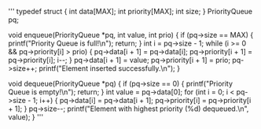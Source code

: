 '''
typedef struct {
    int data[MAX];
    int priority[MAX];
    int size;
} PriorityQueue pq;

void enqueue(PriorityQueue *pq, int value, int prio) {
    if (pq->size == MAX) {
        printf("Priority Queue is full!\n");
        return;
    }
    int i = pq->size - 1;
    while (i >= 0 && pq->priority[i] > prio) {
        pq->data[i + 1] = pq->data[i];
        pq->priority[i + 1] = pq->priority[i];
        i--;
    }
    pq->data[i + 1] = value;
    pq->priority[i + 1] = prio;
    pq->size++;
    printf("Element inserted successfully.\n");
}

void dequeue(PriorityQueue *pq) {
    if (pq->size == 0) {
        printf("Priority Queue is empty!\n");
        return;
    }
    int value = pq->data[0];
    for (int i = 0; i < pq->size - 1; i++) {
        pq->data[i] = pq->data[i + 1];
        pq->priority[i] = pq->priority[i + 1];
    }
    pq->size--;
    printf("Element with highest priority (%d) dequeued.\n", value);
}
'''
